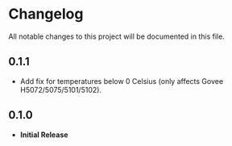 # Changelog
All notable changes to this project will be documented in this file.

## 0.1.1
  - Add fix for temperatures below 0 Celsius (only affects Govee H5072/5075/5101/5102).
## 0.1.0
  - **Initial Release**
